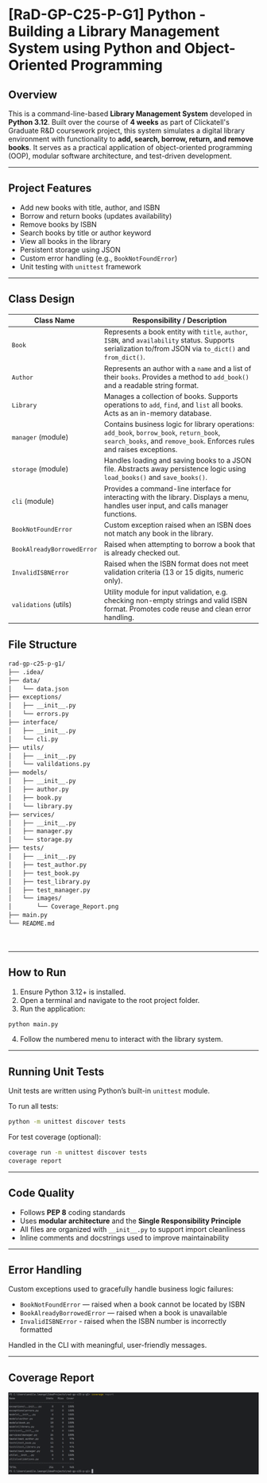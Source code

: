 
# [RaD-GP-C25-P-G1] Python - Building a Library Management System using Python and Object-Oriented Programming

## Overview

This is a command-line-based **Library Management System** developed in **Python 3.12**. Built over the course of **4 weeks** as part of Clickatell's Graduate R&D coursework project, this system simulates a digital library environment with functionality to **add, search, borrow, return, and remove books**. It serves as a practical application of object-oriented programming (OOP), modular software architecture, and test-driven development.

---

## Project Features

- Add new books with title, author, and ISBN
- Borrow and return books (updates availability)
- Remove books by ISBN
- Search books by title or author keyword
- View all books in the library
- Persistent storage using JSON
- Custom error handling (e.g., `BookNotFoundError`)
- Unit testing with `unittest` framework

---

## Class Design

| **Class Name**              | **Responsibility / Description**                                                                                                                                      |
|----------------------------|------------------------------------------------------------------------------------------------------------------------------------------------------------------------|
| `Book`                     | Represents a book entity with `title`, `author`, `ISBN`, and `availability` status. Supports serialization to/from JSON via `to_dict()` and `from_dict()`.          |
| `Author`                   | Represents an author with a `name` and a list of their `books`. Provides a method to `add_book()` and a readable string format.                                       |
| `Library`                  | Manages a collection of books. Supports operations to `add`, `find`, and `list` all books. Acts as an in-memory database.                                             |
| `manager` (module)         | Contains business logic for library operations: `add_book`, `borrow_book`, `return_book`, `search_books`, and `remove_book`. Enforces rules and raises exceptions.   |
| `storage` (module)         | Handles loading and saving books to a JSON file. Abstracts away persistence logic using `load_books()` and `save_books()`.                                            |
| `cli` (module)             | Provides a command-line interface for interacting with the library. Displays a menu, handles user input, and calls manager functions.                                |
| `BookNotFoundError`        | Custom exception raised when an ISBN does not match any book in the library.                                                                                          |
| `BookAlreadyBorrowedError` | Raised when attempting to borrow a book that is already checked out.                                                                                                   |
| `InvalidISBNError`         | Raised when the ISBN format does not meet validation criteria (13 or 15 digits, numeric only).                                                                         |
| `validations` (utils)      | Utility module for input validation, e.g. checking non-empty strings and valid ISBN format. Promotes code reuse and clean error handling.                              |






## File Structure

```bash
rad-gp-c25-p-g1/
├── .idea/
├── data/
│   └── data.json
├── exceptions/
│   ├── __init__.py
│   └── errors.py
├── interface/
│   ├── __init__.py
│   └── cli.py
├── utils/
│   ├── __init__.py
│   └── valildations.py
├── models/
│   ├── __init__.py
│   ├── author.py
│   ├── book.py
│   └── library.py
├── services/
│   ├── __init__.py
│   ├── manager.py
│   └── storage.py
├── tests/
│   ├── __init__.py
│   ├── test_author.py
│   ├── test_book.py
│   ├── test_library.py
│   ├── test_manager.py
│   └── images/
│       └── Coverage_Report.png
├── main.py
└── README.md




```

---

## How to Run

1. Ensure Python 3.12+ is installed.
2. Open a terminal and navigate to the root project folder.
3. Run the application:

```bash
python main.py
```

4. Follow the numbered menu to interact with the library system.

---

## Running Unit Tests

Unit tests are written using Python’s built-in `unittest` module.

To run all tests:

```bash
python -m unittest discover tests
```

For test coverage (optional):

```bash
coverage run -m unittest discover tests
coverage report
```

---

## Code Quality

- Follows **PEP 8** coding standards
- Uses **modular architecture** and the **Single Responsibility Principle**
- All files are organized with `__init__.py` to support import cleanliness
- Inline comments and docstrings used to improve maintainability

---

## Error Handling

Custom exceptions used to gracefully handle business logic failures:

- `BookNotFoundError` — raised when a book cannot be located by ISBN
- `BookAlreadyBorrowedError` — raised when a book is unavailable
- `InvalidISBNError` - raised when the ISBN number is incorrectly formatted

Handled in the CLI with meaningful, user-friendly messages.

---
## Coverage Report
![img.png](tests/images/Coverage_Report.png)


